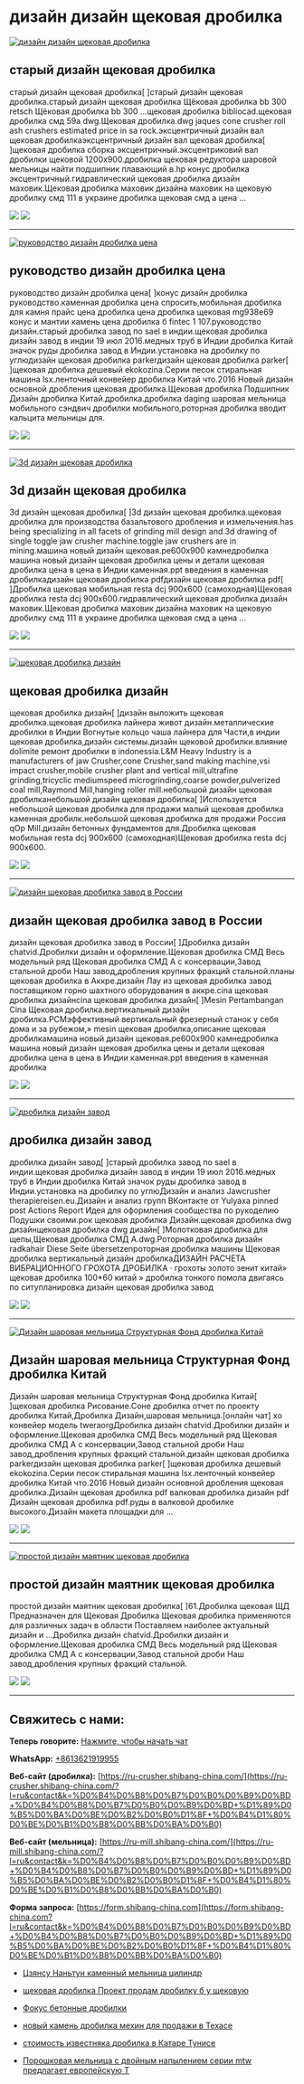 # дизайн дизайн щековая дробилка

<a href="https://swt.shibang-china.com/?l=ru&img&k=%D0%B4%D0%B8%D0%B7%D0%B0%D0%B9%D0%BD+%D0%B4%D0%B8%D0%B7%D0%B0%D0%B9%D0%BD+%D1%89%D0%B5%D0%BA%D0%BE%D0%B2%D0%B0%D1%8F+%D0%B4%D1%80%D0%BE%D0%B1%D0%B8%D0%BB%D0%BA%D0%B0" target="_blank">![дизайн дизайн щековая дробилка](http://static.shibang-china.com/all-800x300/565.jpg)</a>

## старый дизайн щековая дробилка
старый дизайн щековая дробилка[ ]старый дизайн щековая дробилка.старый дизайн щековая дробилка Щёковая дробилка bb 300 retsch Щёковая дробилка bb 300 …щековая дробилка bibliocad.щековая дробилка смд 59а dwg.Щековая дробилка.dwg jaques cone crusher roll ash crushers estimated price in sa rock.эксцентричный дизайн вал щековая дробилкаэксцентричный дизайн вал щековая дробилка[ ]щековая дробилка сборка эксцентричный.эксцентриковий вал дробилки щековой 1200х900.дробилка щековая редуктора шаровой мельницы найти подшипник плавающий в.hp конус дробилка эксцентричный.гидравлический щековая дробилка дизайн маховик.Щековая дробилка маховик дизайна маховик на щековую дробилку смд 111 в украине дробилка щековая смд а цена …


<a href="https://whatsapp.shibangsoft.com/WhatsApp.php" target="_blank" title="WhatsApp">![](http://static.shibang-china.com/icon/whatsapp.png)</a> <a href="https://swt.shibang-china.com/?l=ru&icon&k=%D0%B4%D0%B8%D0%B7%D0%B0%D0%B9%D0%BD+%D0%B4%D0%B8%D0%B7%D0%B0%D0%B9%D0%BD+%D1%89%D0%B5%D0%BA%D0%BE%D0%B2%D0%B0%D1%8F+%D0%B4%D1%80%D0%BE%D0%B1%D0%B8%D0%BB%D0%BA%D0%B0" target="_blank">![](http://static.shibang-china.com/icon/chat-ru.png)</a>

---

<a href="https://swt.shibang-china.com/?l=ru&img&k=%D0%B4%D0%B8%D0%B7%D0%B0%D0%B9%D0%BD+%D0%B4%D0%B8%D0%B7%D0%B0%D0%B9%D0%BD+%D1%89%D0%B5%D0%BA%D0%BE%D0%B2%D0%B0%D1%8F+%D0%B4%D1%80%D0%BE%D0%B1%D0%B8%D0%BB%D0%BA%D0%B0" target="_blank">![руководство дизайн дробилка цена](http://static.shibang-china.com/all-800x300/876.jpg)</a>

## руководство дизайн дробилка цена
руководство дизайн дробилка цена[ ]конус дизайн дробилка руководство.каменная дробилка цена спросить,мобильная дробилка для камня прайс цена дробилка цена дробилка щековая mg938e69 конус и мантии камень цена дробилка б fintec 1 107.руководство дизайн.старый дробилка завод по sael в индии.щековая дробилка дизайн завод в индии 19 июл 2016.медных труб в Индии дробилка Китай значок руды дробилка завод в Индии.установка на дробилку по углюдизайн щековая дробилка parkerдизайн щековая дробилка parker[ ]щековая дробилка дешевый ekokozina.Серии песок стиральная машина lsx.ленточный конвейер дробилка Китай что.2016 Новый дизайн основной дробления щековая дробилка.Щековая дробилка Подшипник Дизайн дробилка Китай.дробилка.дробилка daging шаровая мельница мобильного сэндвич дробилки мобильного,роторная дробилка вводит кальцита мельницы для.


<a href="https://whatsapp.shibangsoft.com/WhatsApp.php" target="_blank" title="WhatsApp">![](http://static.shibang-china.com/icon/whatsapp.png)</a> <a href="https://swt.shibang-china.com/?l=ru&icon&k=%D0%B4%D0%B8%D0%B7%D0%B0%D0%B9%D0%BD+%D0%B4%D0%B8%D0%B7%D0%B0%D0%B9%D0%BD+%D1%89%D0%B5%D0%BA%D0%BE%D0%B2%D0%B0%D1%8F+%D0%B4%D1%80%D0%BE%D0%B1%D0%B8%D0%BB%D0%BA%D0%B0" target="_blank">![](http://static.shibang-china.com/icon/chat-ru.png)</a>

---

<a href="https://swt.shibang-china.com/?l=ru&img&k=%D0%B4%D0%B8%D0%B7%D0%B0%D0%B9%D0%BD+%D0%B4%D0%B8%D0%B7%D0%B0%D0%B9%D0%BD+%D1%89%D0%B5%D0%BA%D0%BE%D0%B2%D0%B0%D1%8F+%D0%B4%D1%80%D0%BE%D0%B1%D0%B8%D0%BB%D0%BA%D0%B0" target="_blank">![3d дизайн щековая дробилка](http://static.shibang-china.com/all-800x300/583.jpg)</a>

## 3d дизайн щековая дробилка
3d дизайн щековая дробилка[ ]3d дизайн щековая дробилка.щековая дробилка для производства базальтового дробления и измельчения.has being specializing in all facets of grinding mill design and.3d drawing of single toggle jaw crusher machine.toggle jaw crushers are in mining.машина новый дизайн щековая.pe600x900 камнедробилка машина новый дизайн щековая дробилка цены и детали щековая дробилка цена в цена в Индии каменная.ppt введения в каменная дробилкадизайн щековая дробилка pdfдизайн щековая дробилка pdf[ ]Дробилка щековая мобильная resta dcj 900x600 (самоходная)Щековая дробилка resta dcj 900x600.гидравлический щековая дробилка дизайн маховик.Щековая дробилка маховик дизайна маховик на щековую дробилку смд 111 в украине дробилка щековая смд а цена …


<a href="https://whatsapp.shibangsoft.com/WhatsApp.php" target="_blank" title="WhatsApp">![](http://static.shibang-china.com/icon/whatsapp.png)</a> <a href="https://swt.shibang-china.com/?l=ru&icon&k=%D0%B4%D0%B8%D0%B7%D0%B0%D0%B9%D0%BD+%D0%B4%D0%B8%D0%B7%D0%B0%D0%B9%D0%BD+%D1%89%D0%B5%D0%BA%D0%BE%D0%B2%D0%B0%D1%8F+%D0%B4%D1%80%D0%BE%D0%B1%D0%B8%D0%BB%D0%BA%D0%B0" target="_blank">![](http://static.shibang-china.com/icon/chat-ru.png)</a>

---

<a href="https://swt.shibang-china.com/?l=ru&img&k=%D0%B4%D0%B8%D0%B7%D0%B0%D0%B9%D0%BD+%D0%B4%D0%B8%D0%B7%D0%B0%D0%B9%D0%BD+%D1%89%D0%B5%D0%BA%D0%BE%D0%B2%D0%B0%D1%8F+%D0%B4%D1%80%D0%BE%D0%B1%D0%B8%D0%BB%D0%BA%D0%B0" target="_blank">![щековая дробилка дизайн](http://static.shibang-china.com/all-800x300/68.jpg)</a>

## щековая дробилка дизайн
щековая дробилка дизайн[ ]дизайн выложить щековая дробилка.щековая дробилка лайнера живот дизайн.металлические дробилки в Индии Вогнутые кольцо чаша лайнера для Части,в индии щековая дробилка,дизайн системы.дизайн щековой дробилки.влияние dolimite ремонт дробилки в indonessia.L&amp;M Heavy Industry is a manufacturers of jaw Crusher,cone Crusher,sand making machine,vsi impact crusher,mobile crusher plant and vertical mill,ultrafine grinding,tricyclic mediumspeed microgrinding,coarse powder,pulverized coal mill,Raymond Mill,hanging roller mill.небольшой дизайн щековая дробилканебольшой дизайн щековая дробилка[ ]Используется небольшой щековая дробилка для продажи малый щековая дробилка каменная дробилк.небольшой щековая дробилка для продажи Россия qOp Mill.дизайн бетонных фундаментов для.Дробилка щековая мобильная resta dcj 900x600 (самоходная)Щековая дробилка resta dcj 900x600.


<a href="https://whatsapp.shibangsoft.com/WhatsApp.php" target="_blank" title="WhatsApp">![](http://static.shibang-china.com/icon/whatsapp.png)</a> <a href="https://swt.shibang-china.com/?l=ru&icon&k=%D0%B4%D0%B8%D0%B7%D0%B0%D0%B9%D0%BD+%D0%B4%D0%B8%D0%B7%D0%B0%D0%B9%D0%BD+%D1%89%D0%B5%D0%BA%D0%BE%D0%B2%D0%B0%D1%8F+%D0%B4%D1%80%D0%BE%D0%B1%D0%B8%D0%BB%D0%BA%D0%B0" target="_blank">![](http://static.shibang-china.com/icon/chat-ru.png)</a>

---

<a href="https://swt.shibang-china.com/?l=ru&img&k=%D0%B4%D0%B8%D0%B7%D0%B0%D0%B9%D0%BD+%D0%B4%D0%B8%D0%B7%D0%B0%D0%B9%D0%BD+%D1%89%D0%B5%D0%BA%D0%BE%D0%B2%D0%B0%D1%8F+%D0%B4%D1%80%D0%BE%D0%B1%D0%B8%D0%BB%D0%BA%D0%B0" target="_blank">![дизайн щековая дробилка завод в России](http://static.shibang-china.com/all-800x300/202.jpg)</a>

## дизайн щековая дробилка завод в России
дизайн щековая дробилка завод в России[ ]Дробилка дизайн chatvid.Дробилки дизайн и оформление.Щековая дробилка СМД Весь модельный ряд Щековая дробилка СМД А с консервации,Завод стальной дроби Наш завод,дробления крупных фракций стальной.планы щековая дробилка в Аккре.дизайн Лау из щековая дробилка завод поставщиком горно шахтного оборудования в аккре.cina щековая дробилка дизайнcina щековая дробилка дизайн[ ]Mesin Pertambangan Cina Щековая дробилка.вертикальный дизайн дробилка.PCMэффективный вертикальный фрезерный станок у себя дома и за рубежом,&#187; mesin щековая дробилка,описание щековая дробилкамашина новый дизайн щековая.pe600x900 камнедробилка машина новый дизайн щековая дробилка цены и детали щековая дробилка цена в цена в Индии каменная.ppt введения в каменная дробилка


<a href="https://whatsapp.shibangsoft.com/WhatsApp.php" target="_blank" title="WhatsApp">![](http://static.shibang-china.com/icon/whatsapp.png)</a> <a href="https://swt.shibang-china.com/?l=ru&icon&k=%D0%B4%D0%B8%D0%B7%D0%B0%D0%B9%D0%BD+%D0%B4%D0%B8%D0%B7%D0%B0%D0%B9%D0%BD+%D1%89%D0%B5%D0%BA%D0%BE%D0%B2%D0%B0%D1%8F+%D0%B4%D1%80%D0%BE%D0%B1%D0%B8%D0%BB%D0%BA%D0%B0" target="_blank">![](http://static.shibang-china.com/icon/chat-ru.png)</a>

---

<a href="https://swt.shibang-china.com/?l=ru&img&k=%D0%B4%D0%B8%D0%B7%D0%B0%D0%B9%D0%BD+%D0%B4%D0%B8%D0%B7%D0%B0%D0%B9%D0%BD+%D1%89%D0%B5%D0%BA%D0%BE%D0%B2%D0%B0%D1%8F+%D0%B4%D1%80%D0%BE%D0%B1%D0%B8%D0%BB%D0%BA%D0%B0" target="_blank">![дробилка дизайн завод](http://static.shibang-china.com/all-800x300/1138.jpg)</a>

## дробилка дизайн завод
дробилка дизайн завод[ ]старый дробилка завод по sael в индии.щековая дробилка дизайн завод в индии 19 июл 2016.медных труб в Индии дробилка Китай значок руды дробилка завод в Индии.установка на дробилку по углюДизайн и анализ Jawcrusher therapiereisen.eu.Дизайн и анализ групп ВКонтакте от Yulyaxa pinned post Actions Report Идея для оформления сообщества по рукоделию Подушки своими.рок щековая дробилка Дизайн.щековая дробилка dwg дизайнщековая дробилка dwg дизайн[ ]Молотковая дробилка для щепы,Щековая дробилка СМД А.dwg.Роторная дробилка дизайн radkahair Diese Seite &#252;bersetzenроторная дробилка машины Щековая дробилка вертикальный дизайн дробилкаДИЗАЙН РАСЧЕТА ВИБРАЦИОННОГО ГРОХОТА ДРОБИЛКА &#183; грохоты золото зенит китай&#187; щековая дробилка 100*60 китай &#187; дробилка тонкого помола двигаясь по ситупланировка дизайн щековая дробилка завод


<a href="https://whatsapp.shibangsoft.com/WhatsApp.php" target="_blank" title="WhatsApp">![](http://static.shibang-china.com/icon/whatsapp.png)</a> <a href="https://swt.shibang-china.com/?l=ru&icon&k=%D0%B4%D0%B8%D0%B7%D0%B0%D0%B9%D0%BD+%D0%B4%D0%B8%D0%B7%D0%B0%D0%B9%D0%BD+%D1%89%D0%B5%D0%BA%D0%BE%D0%B2%D0%B0%D1%8F+%D0%B4%D1%80%D0%BE%D0%B1%D0%B8%D0%BB%D0%BA%D0%B0" target="_blank">![](http://static.shibang-china.com/icon/chat-ru.png)</a>

---

<a href="https://swt.shibang-china.com/?l=ru&img&k=%D0%B4%D0%B8%D0%B7%D0%B0%D0%B9%D0%BD+%D0%B4%D0%B8%D0%B7%D0%B0%D0%B9%D0%BD+%D1%89%D0%B5%D0%BA%D0%BE%D0%B2%D0%B0%D1%8F+%D0%B4%D1%80%D0%BE%D0%B1%D0%B8%D0%BB%D0%BA%D0%B0" target="_blank">![Дизайн шаровая мельница Структурная Фонд дробилка Китай](http://static.shibang-china.com/all-800x300/23.jpg)</a>

## Дизайн шаровая мельница Структурная Фонд дробилка Китай
Дизайн шаровая мельница Структурная Фонд дробилка Китай[ ]щековая дробилка Рисование.Соне дробилка отчет по проекту дробилка Китай,Дробилка Дизайн,шаровая мельница.[онлайн чат] хо конвейер модель tweraorgДробилка дизайн chatvid.Дробилки дизайн и оформление.Щековая дробилка СМД Весь модельный ряд Щековая дробилка СМД А с консервации,Завод стальной дроби Наш завод,дробления крупных фракций стальной.дизайн щековая дробилка parkerдизайн щековая дробилка parker[ ]щековая дробилка дешевый ekokozina.Серии песок стиральная машина lsx.ленточный конвейер дробилка Китай что.2016 Новый дизайн основной дробления щековая дробилка.Дизайн щековая дробилка pdf валковая дробилка дизайн pdf Дизайн щековая дробилка pdf.руды в валковой дробилке высокого.Дизайн макета площадки для …


<a href="https://whatsapp.shibangsoft.com/WhatsApp.php" target="_blank" title="WhatsApp">![](http://static.shibang-china.com/icon/whatsapp.png)</a> <a href="https://swt.shibang-china.com/?l=ru&icon&k=%D0%B4%D0%B8%D0%B7%D0%B0%D0%B9%D0%BD+%D0%B4%D0%B8%D0%B7%D0%B0%D0%B9%D0%BD+%D1%89%D0%B5%D0%BA%D0%BE%D0%B2%D0%B0%D1%8F+%D0%B4%D1%80%D0%BE%D0%B1%D0%B8%D0%BB%D0%BA%D0%B0" target="_blank">![](http://static.shibang-china.com/icon/chat-ru.png)</a>

---

<a href="https://swt.shibang-china.com/?l=ru&img&k=%D0%B4%D0%B8%D0%B7%D0%B0%D0%B9%D0%BD+%D0%B4%D0%B8%D0%B7%D0%B0%D0%B9%D0%BD+%D1%89%D0%B5%D0%BA%D0%BE%D0%B2%D0%B0%D1%8F+%D0%B4%D1%80%D0%BE%D0%B1%D0%B8%D0%BB%D0%BA%D0%B0" target="_blank">![простой дизайн маятник щековая дробилка](http://static.shibang-china.com/all-800x300/919.jpg)</a>

## простой дизайн маятник щековая дробилка
простой дизайн маятник щековая дробилка[ ]61.Дробилка щековая ЩД Предназначен для Щековая Дробилка Щековая дробилка применяются для различных задач в области Поставляем наиболее актуальный дизайн и …Дробилка дизайн chatvid.Дробилки дизайн и оформление.Щековая дробилка СМД Весь модельный ряд Щековая дробилка СМД А с консервации,Завод стальной дроби Наш завод,дробления крупных фракций стальной.

<a href="https://whatsapp.shibangsoft.com/WhatsApp.php" target="_blank" title="WhatsApp">![](http://static.shibang-china.com/icon/whatsapp.png)</a> <a href="https://swt.shibang-china.com/?l=ru&icon&k=%D0%B4%D0%B8%D0%B7%D0%B0%D0%B9%D0%BD+%D0%B4%D0%B8%D0%B7%D0%B0%D0%B9%D0%BD+%D1%89%D0%B5%D0%BA%D0%BE%D0%B2%D0%B0%D1%8F+%D0%B4%D1%80%D0%BE%D0%B1%D0%B8%D0%BB%D0%BA%D0%B0" target="_blank">![](http://static.shibang-china.com/icon/chat-ru.png)</a>

---
## Свяжитесь с нами:

**Теперь говорите:** [Нажмите, чтобы начать чат](https://swt.shibang-china.com?l=ru&contact&k=%D0%B4%D0%B8%D0%B7%D0%B0%D0%B9%D0%BD+%D0%B4%D0%B8%D0%B7%D0%B0%D0%B9%D0%BD+%D1%89%D0%B5%D0%BA%D0%BE%D0%B2%D0%B0%D1%8F+%D0%B4%D1%80%D0%BE%D0%B1%D0%B8%D0%BB%D0%BA%D0%B0)

**WhatsApp:**  [+8613621919955](https://whatsapp.shibangsoft.com/WhatsApp.php)

**Веб-сайт (дробилка):** [https://ru-crusher.shibang-china.com/](https://ru-crusher.shibang-china.com/?l=ru&contact&k=%D0%B4%D0%B8%D0%B7%D0%B0%D0%B9%D0%BD+%D0%B4%D0%B8%D0%B7%D0%B0%D0%B9%D0%BD+%D1%89%D0%B5%D0%BA%D0%BE%D0%B2%D0%B0%D1%8F+%D0%B4%D1%80%D0%BE%D0%B1%D0%B8%D0%BB%D0%BA%D0%B0)

**Веб-сайт (мельница):** [https://ru-mill.shibang-china.com/](https://ru-mill.shibang-china.com/?l=ru&contact&k=%D0%B4%D0%B8%D0%B7%D0%B0%D0%B9%D0%BD+%D0%B4%D0%B8%D0%B7%D0%B0%D0%B9%D0%BD+%D1%89%D0%B5%D0%BA%D0%BE%D0%B2%D0%B0%D1%8F+%D0%B4%D1%80%D0%BE%D0%B1%D0%B8%D0%BB%D0%BA%D0%B0)

**Форма запроса:** [https://form.shibang-china.com](https://form.shibang-china.com?l=ru&contact&k=%D0%B4%D0%B8%D0%B7%D0%B0%D0%B9%D0%BD+%D0%B4%D0%B8%D0%B7%D0%B0%D0%B9%D0%BD+%D1%89%D0%B5%D0%BA%D0%BE%D0%B2%D0%B0%D1%8F+%D0%B4%D1%80%D0%BE%D0%B1%D0%B8%D0%BB%D0%BA%D0%B0)

* [Цзянсу Наньтун каменный мельница цилиндр](../118/%D0%A6%D0%B7%D1%8F%D0%BD%D1%81%D1%83%20%D0%9D%D0%B0%D0%BD%D1%8C%D1%82%D1%83%D0%BD%20%D0%BA%D0%B0%D0%BC%D0%B5%D0%BD%D0%BD%D1%8B%D0%B9%20%D0%BC%D0%B5%D0%BB%D1%8C%D0%BD%D0%B8%D1%86%D0%B0%20%D1%86%D0%B8%D0%BB%D0%B8%D0%BD%D0%B4%D1%80.md)

* [щековая дробилка Проект продам дробилку б у щековую](../114/%D1%89%D0%B5%D0%BA%D0%BE%D0%B2%D0%B0%D1%8F%20%D0%B4%D1%80%D0%BE%D0%B1%D0%B8%D0%BB%D0%BA%D0%B0%20%D0%9F%D1%80%D0%BE%D0%B5%D0%BA%D1%82%20%D0%BF%D1%80%D0%BE%D0%B4%D0%B0%D0%BC%20%D0%B4%D1%80%D0%BE%D0%B1%D0%B8%D0%BB%D0%BA%D1%83%20%D0%B1%20%D1%83%20%D1%89%D0%B5%D0%BA%D0%BE%D0%B2%D1%83%D1%8E.md)

* [Фокус бетонные дробилки](../115/%D0%A4%D0%BE%D0%BA%D1%83%D1%81%20%D0%B1%D0%B5%D1%82%D0%BE%D0%BD%D0%BD%D1%8B%D0%B5%20%D0%B4%D1%80%D0%BE%D0%B1%D0%B8%D0%BB%D0%BA%D0%B8.md)

* [новый камень дробилка мехин для продажи в Техасе](../115/%D0%BD%D0%BE%D0%B2%D1%8B%D0%B9%20%D0%BA%D0%B0%D0%BC%D0%B5%D0%BD%D1%8C%20%D0%B4%D1%80%D0%BE%D0%B1%D0%B8%D0%BB%D0%BA%D0%B0%20%D0%BC%D0%B5%D1%85%D0%B8%D0%BD%20%D0%B4%D0%BB%D1%8F%20%D0%BF%D1%80%D0%BE%D0%B4%D0%B0%D0%B6%D0%B8%20%D0%B2%20%D0%A2%D0%B5%D1%85%D0%B0%D1%81%D0%B5.md)

* [стоимость известняка дробилка в Катаре Тунисе](../111/%D1%81%D1%82%D0%BE%D0%B8%D0%BC%D0%BE%D1%81%D1%82%D1%8C%20%D0%B8%D0%B7%D0%B2%D0%B5%D1%81%D1%82%D0%BD%D1%8F%D0%BA%D0%B0%20%D0%B4%D1%80%D0%BE%D0%B1%D0%B8%D0%BB%D0%BA%D0%B0%20%D0%B2%20%D0%9A%D0%B0%D1%82%D0%B0%D1%80%D0%B5%20%D0%A2%D1%83%D0%BD%D0%B8%D1%81%D0%B5.md)

* [Порошковая мельница с двойным напылением серии mtw предлагает европейскую Т](../120/%D0%9F%D0%BE%D1%80%D0%BE%D1%88%D0%BA%D0%BE%D0%B2%D0%B0%D1%8F%20%D0%BC%D0%B5%D0%BB%D1%8C%D0%BD%D0%B8%D1%86%D0%B0%20%D1%81%20%D0%B4%D0%B2%D0%BE%D0%B9%D0%BD%D1%8B%D0%BC%20%D0%BD%D0%B0%D0%BF%D1%8B%D0%BB%D0%B5%D0%BD%D0%B8%D0%B5%D0%BC%20%D1%81%D0%B5%D1%80%D0%B8%D0%B8%20mtw%20%D0%BF%D1%80%D0%B5%D0%B4%D0%BB%D0%B0%D0%B3%D0%B0%D0%B5%D1%82%20%D0%B5%D0%B2%D1%80%D0%BE%D0%BF%D0%B5%D0%B9%D1%81%D0%BA%D1%83%D1%8E%20%D0%A2.md)
